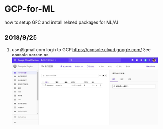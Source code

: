 # GCP-for-ML
how to setup GPC and install related packages for ML/AI

## 2018/9/25
1. use @gmail.com login to GCP
https://console.cloud.google.com/
See console screen as
![GCP Console](https://github.com/edwardduh/GCP-for-ML/blob/master/GCP-console.jpg)
